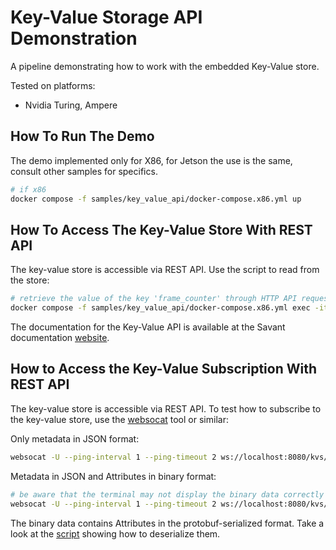 # Key-Value Storage API Demonstration

A pipeline demonstrating how to work with the embedded Key-Value store.

Tested on platforms:

- Nvidia Turing, Ampere


## How To Run The Demo

The demo implemented only for X86, for Jetson the use is the same, consult other samples for specifics.

```bash
# if x86
docker compose -f samples/key_value_api/docker-compose.x86.yml up
```

## How To Access The Key-Value Store With REST API

The key-value store is accessible via REST API. Use the script to read from the store:

```bash
# retrieve the value of the key 'frame_counter' through HTTP API request
docker compose -f samples/key_value_api/docker-compose.x86.yml exec -it first python /scripts/get_frame_counter.py
```

The documentation for the Key-Value API is available at the Savant documentation [website](https://docs.savant-ai.io/develop/advanced_topics/15_embedded_kvs.html).

## How to Access the Key-Value Subscription With REST API

The key-value store is accessible via REST API. To test how to subscribe to the key-value store, 
use the [websocat](https://github.com/vi/websocat) tool or similar:

Only metadata in JSON format:

```bash
websocat -U --ping-interval 1 --ping-timeout 2 ws://localhost:8080/kvs/events/meta
```

Metadata in JSON and Attributes in binary format:

```bash
# be aware that the terminal may not display the binary data correctly
websocat -U --ping-interval 1 --ping-timeout 2 ws://localhost:8080/kvs/events/full
```

The binary data contains Attributes in the protobuf-serialized format. Take a look at the [script](scripts/get_frame_counter.py) showing how to deserialize them.